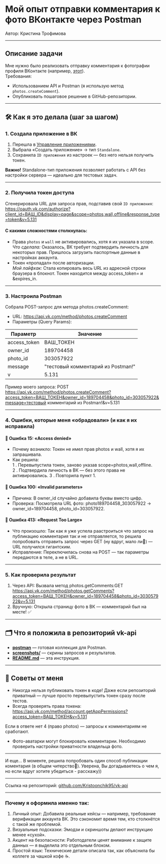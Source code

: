 # Мой опыт отправки комментария к фото ВКонтакте через Postman

Автор: Кристина Трофимова  

---

## Описание задачи  
Мне нужно было реализовать отправку комментария к фотографии профиля ВКонтакте (например, [этот](https://vk.com/apps?act=manage)).  
Требования:  
- Использованием API и Postman (я использую метод `photos.createComment`).  
- Опубликовать пошаговое решение в GitHub-репозитории.  

---

## 🛠️ Как я это делала (шаг за шагом)  

### 1. Создала приложение в ВК  
1. Перешла в [Управление приложениями](https://vk.com/apps?act=manage).  
2. Выбрала «Создать приложение» → тип `Standalone`.  
3. Сохранила `ID приложения` из настроек — без него нельзя получить токен.  

**Важно!** Standalone-тип приложения позволяет работать с API без настройки сервера — идеально для тестовых задач.  

---

### 2. Получила токен доступа  
Сгенерировала URL для запроса прав, подставив свой `ID приложения`: https://oauth.vk.com/authorize?client_id=ВАШ_ID&display=page&scope=photos,wall,offline&response_type=token&v=5.131

#### С какими сложностями столкнулась:  
- Права `photos` и `wall` не активировались, хотя я их указала в scope.  
  *Что сделала:* Оказалось, ВК требует подтвердить личность для некоторых прав. Пришлось загрузить паспортные данные в настройках аккаунта.  
- Токен «пропадал» после авторизации.  
  *Мой лайфхак:* Стала копировать весь URL из адресной строки браузера в блокнот. Токен находится между access_token= и &expires_in.  

---

### 3. Настроила Postman  
Собрала POST-запрос для метода photos.createComment:  
- URL: https://api.vk.com/method/photos.createComment  
- Параметры (Query Params):  

| Параметр      | Значение                          |  
|---------------|-----------------------------------|  
| access_token  | ВАШ_ТОКЕН                         |
| owner_id      | 189704458                         |  
| photo_id      | 303057922                         |  
| message       |"тестовый комментарий из Postman!" |    
| v             | 5.131                             |  

Пример моего запроса: POST https://api.vk.com/method/photos.createComment?access_token=ВАШ_ТОКЕН&owner_id=189704458&photo_id=303057922&message=тестовый комментарий из Postman!&v=5.131

---

### 4. Ошибки, которые меня «обрадовали» (и как я их исправила)  

#### 🔴 Ошибка 15: «Access denied»  
- Почему возникло: Токен не имел прав photos и wall, хотя я их запрашивала.  
- Как решила:  
  1 . Перевыпустила токен, заново указав scope=photos,wall,offline.  
  2 . Подтвердила личность в ВК — без этого права не активировались. 
  3 . Повторила пункт 1. 

#### 🔴 Ошибка 100: «Invalid parameters»  
- Причина: В owner_id случайно добавила буквы вместо цифр.  
- Проверка: Посмотрела URL фото: photo189704458_303057922 → owner_id=189704458, photo_id=303057922.  

#### 🔴 Ошибка 413: «Request Too Large»  
- Что произошло: Так как я уже успела раастроиться что запрос на публикацию комментария так и не отправляется, то решила попробовать  отправить запрос через GET (ну вдруг, мало ли🤭) — URL получился гигантским.  
- Исправление: Переключилась снова на POST — так параметры передаются в теле, а не в URL.
---

### 5. Как проверила результат  
1. Через API: Вызвала метод photos.getComments:GET https://api.vk.com/method/photos.getComments?access_token=ВАШ_ТОКЕН&owner_id=189704458&photo_id=303057922&v=5.131
2. Вручную: Открыла страницу фото в ВК — комментарий был на месте! ✅ 


---

## 🗂️ Что я положила в репозиторий vk-api 
- [**postman**](https://github.com/user-attachments/files/18775277/TZ.postman_collection.json) — готовая коллекция для Postman.  
- [**screenshots/**](screenshots/) — скрины запросов и результатов.
- [**README.md**](README.md) — эта инструкция.

---

## 🔐 Советы от меня  
- Никогда нельзя публиковать токен в коде! Даже если репозиторий приватный — лучше просто перевыпустить токен сразу после тестов.  
- Всегда проверять права токена: https://api.vk.com/method/account.getAppPermissions?access_token=ВАШ_ТОКЕН&v=5.131

 Если в ответе нет 4 (право photos) — запросы к комментариям не сработают.  
- Фото-аватарки могут блокировать комментарии. Необходимо проверить настройки приватности владельца фото.  

---
И еще...
В моменте, решила попробовать один способ публикации коментария (в общем читерство🙈). Уверена, Вы догадываетесь о чем я, но если вдруг хотите убедиться - расскажу))

---

Ссылка на репозиторий: [github.com/Kristoonchik95/vk-api](https://github.com/Kristoonchik95/vk-api)  


 

---

### Почему я оформила именно так:  
1. Личный опыт: Добавила реальные кейсы — например, требование верификации аккаунта ВК. Это сэкономит время тем, кто столкнётся с такой же проблемой.  
2. Визуальные подсказки: Эмодзи и скриншоты делают инструкцию менее «сухой».  
3. Акцент на безопасности: Работодатели ценят внимание к защите данных — я выделила это отдельным блоком.  
4. Простой язык: Технические детали описала так, как объяснила бы коллеге за чашкой кофе ☕.



